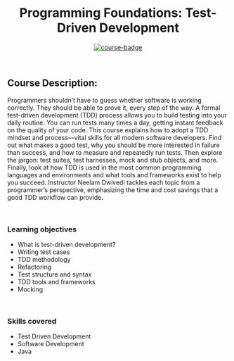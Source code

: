 <div align="center">

# Programming Foundations: Test-Driven Development

[![course-badge]][course-link]

</div>

<!-- badge info -->
[course-badge]:https://img.shields.io/badge/learning-programming%20foundations-white?logo=Linkedin&labelColor=blue&style=for-the-badge
[course-link]:https://www.linkedin.com/learning/programming-foundations-test-driven-development-3 "Programming Foundations: Test-Driven Development"

<br>

## Course Description:
Programmers shouldn’t have to guess whether software is working correctly. They should be able to prove it, every step of the way. A formal test-driven development (TDD) process allows you to build testing into your daily routine. You can run tests many times a day, getting instant feedback on the quality of your code. This course explains how to adopt a TDD mindset and process—vital skills for all modern software developers. Find out what makes a good test, why you should be more interested in failure than success, and how to measure and repeatedly run tests. Then explore the jargon: test suites, test harnesses, mock and stub objects, and more. Finally, look at how TDD is used in the most common programming languages and environments and what tools and frameworks exist to help you succeed. Instructor Neelam Dwivedi tackles each topic from a programmer’s perspective, emphasizing the time and cost savings that a good TDD workflow can provide.

<br>

###  Learning objectives
- What is test-driven development?
- Writing test cases
- TDD methodology
- Refactoring
- Test structure and syntax
- TDD tools and frameworks
- Mocking

<br>

### Skills covered
- Test Driven Development
- Software Development
- Java